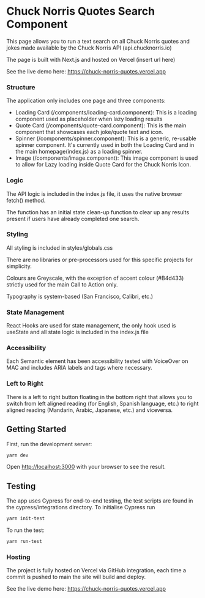 # Chuck Norris Quotes Search Component
This page allows you to run a text search on all Chuck Norris quotes and jokes made available by the Chuck Norris API (api.chucknorris.io)

The page is built with Next.js and hosted on Vercel (insert url here)

See the live demo here: https://chuck-norris-quotes.vercel.app
### Structure

The application only includes one page and three components:
- Loading Card (/components/loading-card.component): This is a loading component used as placeholder when lazy loading results
- Quote Card (/components/quote-card.component): This is the main component that showcases each joke/quote text and icon.
- Spinner (/components/spinner.component): This is a generic, re-usable spinner component. It's currently used in both the Loading Card and in the main homepage(index.js) as a loading spinner.
- Image (/components/image.component): This image component is used to allow for Lazy loading inside Quote Card for the Chuck Norris Icon.

### Logic
The API logic is included in the index.js file, it uses the native browser fetch() method.

The function has an initial state clean-up function to clear up any results present if users have already completed one search.

### Styling
All styling is included in styles/globals.css

There are no libraries or pre-processors used for this specific projects for simplicity.

Colours are Greyscale, with the exception of accent colour (#B4d433) strictly used for the main Call to Action only.

Typography is system-based (San Francisco, Calibri, etc.)

### State Management
React Hooks are used for state management, the only hook used is useState and all state logic is included in the index.js file

### Accessibility 
Each Semantic element has been accessibility tested with VoiceOver on MAC and includes ARIA labels and tags where necessary.

### Left to Right
There is a left to right button floating in the bottom right that allows you to switch from left aligned reading (for English, Spanish language, etc.) to right aligned reading (Mandarin, Arabic, Japanese, etc.) and viceversa.

## Getting Started

First, run the development server:

```bash
yarn dev
```

Open [http://localhost:3000](http://localhost:3000) with your browser to see the result.

## Testing

The app uses Cypress for end-to-end testing, the test scripts are found in the cypress/integrations directory.
To initialise Cypress run
```bash
yarn init-test
```
To run the test:
```bash
yarn run-test
```

### Hosting

The project is fully hosted on Vercel via GitHub integration, each time a commit is pushed to main the site will build and deploy.

See the live demo here: https://chuck-norris-quotes.vercel.app

